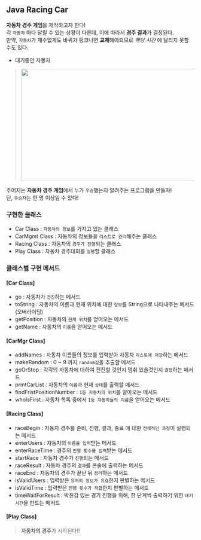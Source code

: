 ## Java Racing Car

**자동차 경주 게임**을 제작하고자 한다!<br>
각 `자동차` 마다 달릴 수 있는 상황이 다른데, 이에 따라서 **경주 결과**가 결정된다.<br>
만약, `자동차`가 재수없게도 바퀴가 펑크나면 **교체**해야되므로 *해당 시간* 에 달리지 못할 수도 있다.<br>

* 대기중인 자동차
><p>
><img src="https://user-images.githubusercontent.com/34855745/55380612-a62f1880-555b-11e9-8b2c-b52748cf1410.JPG" width="800" height="300"/>
></p>
주어지는 **자동차 경주 게임**에서 누가 `우승`했는지 알려주는 프로그램을 만들자!<br>
단, `우승자`는 한 명 이상일 수 있다!<br>

### 구현한 클래스
* Car Class : `자동차의 정보`를 가지고 있는 클래스
* CarMgmt Class : 자동차의 정보들을 `리스트로 관리`해주는 클래스
* Racing Class : 자동차의 `경주가 진행`되는 클래스
* Play Class : 자동차 경주대회를 `실행`할 클래스

### 클래스별 구현 메서드
#### [Car Class]
* go : 자동차가 `전진`하는 메서드
* toString : 자동차의 이름과 현재 위치에 대한 `정보`를 String으로 나타내주는 메서드(오버라이딩)
* getPosition : 자동차의 `현재 위치`를 얻어오는 메서드
* getName : 자동차의 `이름`을 얻어오는 메서드

#### [CarMgr Class]
* addNames : 자동차 이름들의 정보를 입력받아 자동차 `리스트에 저장`하는 메서드
* makeRandom : 0 ~ 9 까지 `random값`을 추출할 메서드
* goOrStop : 각각의 자동차에 대하여 전진할 것인지 멈춰 있을것인지 `결정`하는 메서드
* printCarList : 자동차의 `이름`과 현재 `상태`를 출력할 메서드
* findFristPositionNumber : `1등 자동차의 위치`를 알아오는 메서드
* whoIsFirst : 자동차 목록 중에서 `1등 자동차들의 이름`을 얻어오는 메서드

#### [Racing Class]
* raceBegin : 자동차 경주를 준비, 진행, 결과, 종료 에 대한 `전체적인 과정`이 실행되는 메서드
* enterUsers : 자동차의 `이름을 입력`받는 메서드
* enterRaceTime : 경주의 `진행 횟수를 입력`받는 메서드
* startRace : 자동차 경주가 `진행`되는 메서드
* raceResult : 자동차 경주의 `결과`를 콘솔에 출력하는 메서드
* raceEnd : 자동차의 경주가 끝난 뒤 `정리`하는 메서드
* isValidUsers : 입력받은 `유저의 정보가 유효`한지 판별하는 메서드
* isValidTime : 입력받은 `진행 횟수가 적합`한지 판별하는 메서드
* timeWaitForResult : 박진감 있는 경기 진행을 위해, 한 단계씩 출력하기 위한 `대기 시간`을 만드는 메서드

#### [Play Class]
> **자동차의 경주**가 시작된다!!
